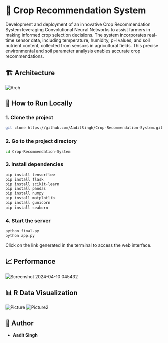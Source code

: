 # 🌾 Crop Recommendation System

Development and deployment of an innovative Crop Recommendation System leveraging Convolutional Neural Networks to assist farmers in making informed crop selection decisions. The system incorporates real-time sensor data, including temperature, humidity, pH values, and soil nutrient content, collected from sensors in agricultural fields. This precise environmental and soil parameter analysis enables accurate crop recommendations.

## 🏗️ Architecture
![Arch](https://github.com/mehullamba7/Crop_Recommendation_System/assets/174151487/92793a59-f75d-4103-aaa7-5e49c7e768f7)

## 🚀 How to Run Locally

### 1. Clone the project
```bash
git clone https://github.com/AaditSingh/Crop-Recommendation-System.git
```

### 2. Go to the project directory
```bash
cd Crop-Recommendation-System
```

### 3. Install dependencies
```bash
pip install tensorflow
pip install flask
pip install scikit-learn
pip install pandas
pip install numpy
pip install matplotlib
pip install gunicorn
pip install seaborn
```

### 4. Start the server
```bash
python final.py
python app.py
```

Click on the link generated in the terminal to access the web interface.

## 📈 Performance
![Screenshot 2024-04-10 045432](https://github.com/mehullamba7/Crop_Recommendation_System/assets/174151487/aab85faf-6e93-4ea3-a39d-0b2a889663df)

## 📊 R Data Visualization
![Picture](https://github.com/mehullamba7/Crop_Recommendation_System/assets/174151487/5b3dc642-f103-491c-adaa-37b252c1d245)
![Picture2](https://github.com/mehullamba7/Crop_Recommendation_System/assets/174151487/fc0a827c-946b-44f0-b75d-db994446478b)

## 👤 Author
- **Aadit Singh**
